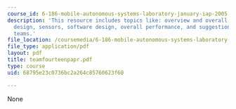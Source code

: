 ```yaml
---
course_id: 6-186-mobile-autonomous-systems-laboratory-january-iap-2005
description: 'This resource includes topics like: overview and overall strategy, mechanical
  design, sensors, software design, overall performance, and suggestions for future
  teams.'
file_location: /coursemedia/6-186-mobile-autonomous-systems-laboratory-january-iap-2005/68795e23c0736bc2a264c85760623f60_teamfourteenpapr.pdf
file_type: application/pdf
layout: pdf
title: teamfourteenpapr.pdf
type: course
uid: 68795e23c0736bc2a264c85760623f60

---
```

None